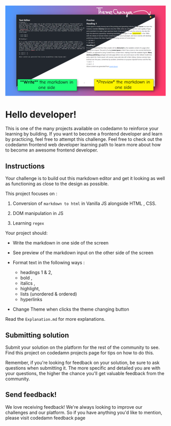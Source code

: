 ![Cover Image](/assets/cover-image.png)

# Hello developer!

This is one of the many projects available on codedamn to reinforce your learning by building. If you want to become a frontend developer and learn by practicing, feel free to attempt this challenge. Feel free to check out the codedamn frontend web developer learning path to learn more about how to become an awesome frontend developer.

## Instructions

Your challenge is to build out this markdown editor and get it looking as well as functioning as close to the design as possible.

This project focuses on :

1. Conversion of `markdown to html` in Vanilla JS alongside HTML , CSS.

2. DOM manipulation in JS

3. Learning `regex`

Your project should:

- Write the markdown in one side of the screen

- See preview of the markdown input on the other side of the screen

- Format text in the following ways :

  - headings 1 & 2,
  - bold ,
  - italics ,
  - highlight,
  - lists (unordered & ordered)
  - hyperlinks

- Change Theme when clicks the theme changing button

Read the `Explanation.md` for more explanations.

## Submitting solution

Submit your solution on the platform for the rest of the community to see. Find this project on codedamn projects page for tips on how to do this.

Remember, if you're looking for feedback on your solution, be sure to ask questions when submitting it. The more specific and detailed you are with your questions, the higher the chance you'll get valuable feedback from the community.

## Send feedback!

We love receiving feedback! We're always looking to improve our challenges and our platform. So if you have anything you'd like to mention, please visit codedamn feedback page
